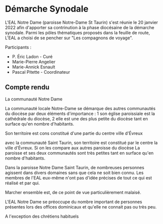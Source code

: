 # Démarche Synodale

L'EAL Notre Dame (paroisse Notre-Dame St Taurin) s'est réunie le 20 janvier 2022 afin d'apporter sa contrinution à la phase diocésaine de la démarche synodale. Parmi les pôles thématiques proposés dans la feuille de route, L'EAL a choisi de se pencher sur "Les compagnons de voyage".

Participants :

* P. Éric Ladon - Curé
* Marie-Pierre Angelier
* Marie-Annick Esnault
* Pascal Pitette - Coordinateur

## Compte rendu

La communauté Notre Dame 




La communauté locale Notre-Dame se démarque des autres communautés du diocèse par deux éléments d'importance : 
1 son église paroissiale est la cathédrale du diocèse,
2 elle est une des plus petite du diocèse tant en surface qu'en nombre d'habitants.

Son territoire est cons constitué d'une partie du centre ville d'Évreux

avec la communauté Saint Taurin, son territoire est constitué par le centre la ville d'Évreux. Si on les compare aux autres paroisse du diocèse La paroisse et ses deux communautés sont très petites tant en surface qu'en nombre d'habitants.




Dans la paroisse Notre Dame Saint Taurin, de nombreuses personnes agissent dans divers domaines sans que cela ne soit bien connu. Les membres de l'EAL eux-même n'ont pas d'idée précises de tout ce qui est réalisé et par qui.

Marcher ensemble est, de ce point de vue particulièrement malaisé.

L'EAL Notre Dame se préoccupe du nombre important de personnes présentes lors des offices dominicaux et qu'elle ne connait pas ou très peu.

A l'exception des chrétiens habituels
